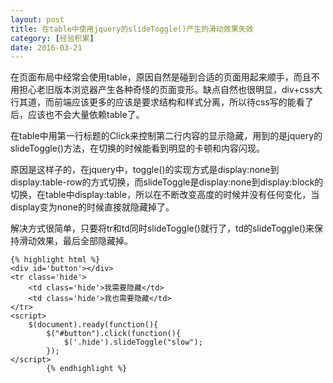 ```yaml
---
layout: post
title: 在table中使用jquery的slideToggle()产生的滑动效果失效
category: [经验积累]
date: 2016-03-21
---
```

在页面布局中经常会使用table，原因自然是碰到合适的页面用起来顺手，而且不用担心老旧版本浏览器产生各种奇怪的页面变形。缺点自然也很明显，div+css大行其道，而前端应该更多的应该是要求结构和样式分离，所以待css写的能看了后，应该也不会大量依赖table了。

在table中用第一行标题的Click来控制第二行内容的显示隐藏，用到的是jquery的slideToggle()方法，在切换的时候能看到明显的卡顿和内容闪现。
<!-- more -->

原因是这样子的，在jquery中，toggle()的实现方式是display:none到display:table-row的方式切换，而slideToggle是display:none到display:block的切换，在table中display:table，所以在不断改变高度的时候并没有任何变化，当display变为none的时候直接就隐藏掉了。

解决方式很简单，只要将tr和td同时slideToggle()就行了，td的slideToggle()来保持滑动效果，最后全部隐藏掉。
	
	{% highlight html %}
	<div id='button'></div>
	<tr class='hide'>
		<td class='hide'>我需要隐藏</td>
		<td class='hide'>我也需要隐藏</td>
	</tr>
	<script>
		$(document).ready(function(){
			$("#button").click(function(){
				$('.hide').slideToggle("slow");
			});
 	</script>
        	{% endhighlight %}